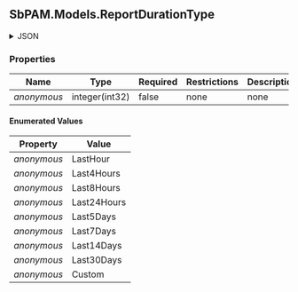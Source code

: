 
<h2 id="tocS_SbPAM.Models.ReportDurationType">SbPAM.Models.ReportDurationType</h2>

<a id="schemasbpam.models.reportdurationtype"></a>
<a id="schema_SbPAM.Models.ReportDurationType"></a>
<a id="tocSsbpam.models.reportdurationtype"></a>
<a id="tocssbpam.models.reportdurationtype"></a>

<details><summary>JSON</summary>


```json
"LastHour"

```


</details>

### Properties

|Name|Type|Required|Restrictions|Description|
|---|---|---|---|---|
|*anonymous*|integer(int32)|false|none|none|

#### Enumerated Values

|Property|Value|
|---|---|
|*anonymous*|LastHour|
|*anonymous*|Last4Hours|
|*anonymous*|Last8Hours|
|*anonymous*|Last24Hours|
|*anonymous*|Last5Days|
|*anonymous*|Last7Days|
|*anonymous*|Last14Days|
|*anonymous*|Last30Days|
|*anonymous*|Custom|


